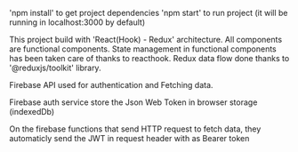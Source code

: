 'npm install' to get project dependencies
'npm start' to run project (it will be running in localhost:3000 by default)

This project build with 'React(Hook) - Redux' architecture.
All components are functional components.
State management in functional components has been taken care of thanks to reacthook.
Redux data flow done thanks to '@reduxjs/toolkit' library.

Firebase API used for authentication and Fetching data.

Firebase auth service store the Json Web Token in browser storage (indexedDb)

On the firebase functions that send HTTP request to fetch data, they automaticly send the JWT in request header with as Bearer token